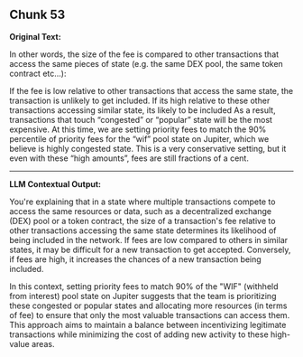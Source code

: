 ## Chunk 53

**Original Text:**

In other words, the size of the fee is compared to other transactions that access the same pieces of state (e.g. the same DEX pool, the same token contract etc…):

If the fee is low relative to other transactions that access the same state, the transaction is unlikely to get included. If its high relative to these other transactions accessing similar state, its likely to be included
As a result, transactions that touch “congested” or “popular” state will be the most expensive. At this time, we are setting priority fees to match the 90% percentile of priority fees for the “wif” pool state on Jupiter, which we believe is highly congested state. This is a very conservative setting, but it even with these “high amounts”, fees are still fractions of a cent.

---

**LLM Contextual Output:**

You're explaining that in a state where multiple transactions compete to access the same resources or data, such as a decentralized exchange (DEX) pool or a token contract, the size of a transaction's fee relative to other transactions accessing the same state determines its likelihood of being included in the network. If fees are low compared to others in similar states, it may be difficult for a new transaction to get accepted. Conversely, if fees are high, it increases the chances of a new transaction being included.

In this context, setting priority fees to match 90% of the "WIF" (withheld from interest) pool state on Jupiter suggests that the team is prioritizing these congested or popular states and allocating more resources (in terms of fee) to ensure that only the most valuable transactions can access them. This approach aims to maintain a balance between incentivizing legitimate transactions while minimizing the cost of adding new activity to these high-value areas.
